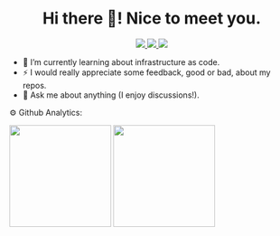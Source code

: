 <h1 align="center">Hi there 👋! Nice to meet you.</h1>

<p align="center"><a href="https://github.com/tjoliveira" alt="github" target="_blank">

<img src="https://img.shields.io/badge/GitHub-000000?&style=flat-square&logo=GitHub&logoColor=white">

</a>

<a href="https://www.linkedin.com/in/tiago-oliveira-733a6258" alt="linkedin" target="_blank">

<img src="https://img.shields.io/badge/LinkedIn-%230077B5.svg?&style=flat-square&logo=linkedin&logoColor=white">

</a>
 
<a href="mailto:tiago.jose.martins.oliveira@gmail.com" alt="gmail" target="_blank">
  
<img src="https://img.shields.io/badge/-Gmail-FF0000?style=flat-square&labelColor=FF0000&logo=gmail&logoColor=white&link=mailto:tiago.jose.martins.oliveira@gmail.com" />

</a>

</p>
  
- 🌱 I’m currently learning about infrastructure as code.
- ⚡ I would really appreciate some feedback, good or bad, about my repos. 
- 💬 Ask me about anything (I enjoy discussions!).

⚙️ Github Analytics:

<img height="180em" src="https://github-readme-stats.vercel.app/api?username=tjoliveira&show_icons=true&theme=tokyonight"/> <img height="180em" src="https://github-readme-stats-eight-theta.vercel.app/api/top-langs/?username=tjoliveira&layout=compact&langs_count=8&theme=tokyonight&include_all_commits=true&count_private=true"/> 

